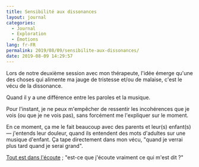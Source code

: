 ```yaml
---
title: Sensibilité aux dissonances
layout: journal
categories:
  - Journal
  - Exploration
  - Émotions
lang: fr-FR
permalink: 2019/08/09/sensibilite-aux-dissonances/
date: 2019-08-09 14:29:57
---
```


Lors de notre deuxième session avec mon thérapeute, l'idée émerge qu'une des choses qui alimente ma jauge de tristesse et/ou de malaise, c'est le vécu de la dissonance.

Quand il y a une différence entre les paroles et la musique.

Pour l'instant, je ne peux m'empêcher de ressentir les incohérences que je vois (ou que je ne vois pas), sans forcément me l'expliquer sur le moment.

En ce moment, ça me le fait beaucoup avec des parents et leur(s) enfant(s) — j'entends leur douleur, quand ils entendent des mots d'adultes sur une musique d'enfant. Ça tape directement dans mon vécu, "quand je verrai plus tard quand je serai grand".

[Tout est dans l'écoute](/2019/ralentir-se-taire-et-ecouter/) ; "est-ce que j'écoute vraiment ce qui m'est dit ?"
